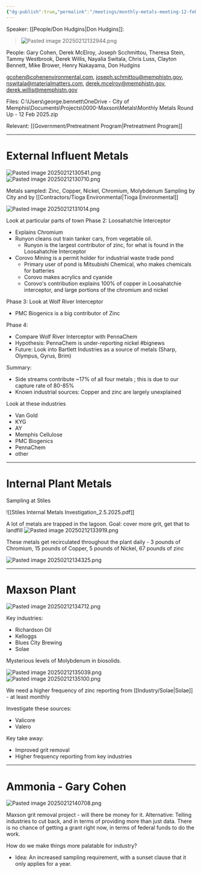 ```yaml
---
{"dg-publish":true,"permalink":"/meetings/monthly-metals-meeting-12-feb-2025/","noteIcon":"","created":"2025-02-12T13:03:39.870-06:00"}
---
```




Speaker: [[People/Don Hudgins\|Don Hudgins]]:

> ![Pasted image 20250212132944.png](/img/user/Pasted%20image%2020250212132944.png)

People:
Gary Cohen, Derek McElroy, Joseph Scchmittou, Theresa Stein, Tammy Westbrook, Derek Willis, Nayalia Switala, Chris Luss, Clayton Bennett, Mike Brower, Henry Nakayama, Don Hudgins

gcohen@cohenenvironmental.com, 
joseph.schmittou@memphistn.gov,
nswitala@materialmatters.com,
derek.mcelroy@memphistn.gov,
derek.willis@memphistn.gov

Files: C:\Users\george.bennett\OneDrive - City of Memphis\Documents\Projects\0000-Maxson\Metals\Monthly Metals Round Up - 12 Feb 2025.zip

Relevant: [[Government/Pretreatment Program\|Pretreatment Program]]

---
# External Influent Metals

![Pasted image 20250212130541.png](/img/user/Pasted%20image%2020250212130541.png)
![Pasted image 20250212130710.png](/img/user/Pasted%20image%2020250212130710.png)

Metals sampled: Zinc, Copper, Nickel, Chromium, Molybdenum
Sampling by City and by [[Contractors/Tioga Environmental\|Tioga Environmental]]

![Pasted image 20250212131014.png](/img/user/Pasted%20image%2020250212131014.png)


Look at particular parts of town
Phase 2: Loosahatchie Interceptor
- Explains Chromium
- Runyon cleans out train tanker cars, from vegetable oil.
	- Runyon is the largest contributor of zinc, for what is found in the Loosahatchie Interceptor
- Corovo Mining is a permit holder for industrial waste trade pond
	- Primary user of pond is Mitsubishi Chemical, who makes chemicals for batteries
	- Corovo makes acrylics and cyanide
	- Corovo's contribution explains 100% of copper in Loosahatchie interceptor, and large portions of the chromium and nickel

Phase 3: Look at Wolf River Interceptor
- PMC Biogenics is a big contributor of Zinc

Phase 4:
- Compare Wolf River Interceptor with PennaChem
- Hypothesis: PennaChem is under-reporting nickel #bignews 
- Future: Look into Bartlett Industries as a source of metals (Sharp, Olympus, Gyrus, Brim)

Summary:
- Side streams contribute ~17% of all four metals ; this is due to our capture rate of 80-85%
- Known industrial sources: Copper and zinc are largely unexplained


Look at these industries
- Van Gold
- KYG
- AY
- Memphis Cellulose
- PMC Biogenics
- PennaChem
- other

---
# Internal Plant Metals

Sampling at Stiles

![[Stiles Internal Metals Investigation_2.5.2025.pdf]]


A lot of metals are trapped in the lagoon.
Goal: cover more grit, get that to landfill
![Pasted image 20250212133919.png](/img/user/Pasted%20image%2020250212133919.png)

These metals get recirculated throughout the plant daily - 3 pounds of Chromium, 15 pounds of Copper, 5 pounds of Nickel, 67 pounds of zinc

![Pasted image 20250212134325.png](/img/user/Pasted%20image%2020250212134325.png)


---
# Maxson Plant

![Pasted image 20250212134712.png](/img/user/Pasted%20image%2020250212134712.png)

Key industries: 
- Richardson Oil
- Kelloggs
- Blues City Brewing
- Solae

Mysterious levels of Molybdenum in biosolids.

![Pasted image 20250212135039.png](/img/user/Pasted%20image%2020250212135039.png)
    ![Pasted image 20250212135100.png](/img/user/Pasted%20image%2020250212135100.png)

We need a higher frequency of zinc reporting from [[Industry/Solae\|Solae]] - at least monthly

Investigate these sources:
- Valicore
- Valero

Key take away: 
- Improved grit removal
- Higher frequency reporting from key industries
---
# Ammonia  - Gary Cohen
![Pasted image 20250212140708.png](/img/user/Pasted%20image%2020250212140708.png)

Maxson grit removal project - will there be money for it.
Alternative: Telling industries to cut back, and in terms of providing more than just data.
There is no chance of getting a grant right now, in terms of federal funds to do the work.

How do we make things more palatable for industry?
- Idea: An increased sampling requirement, with a sunset clause that it only applies for a year.